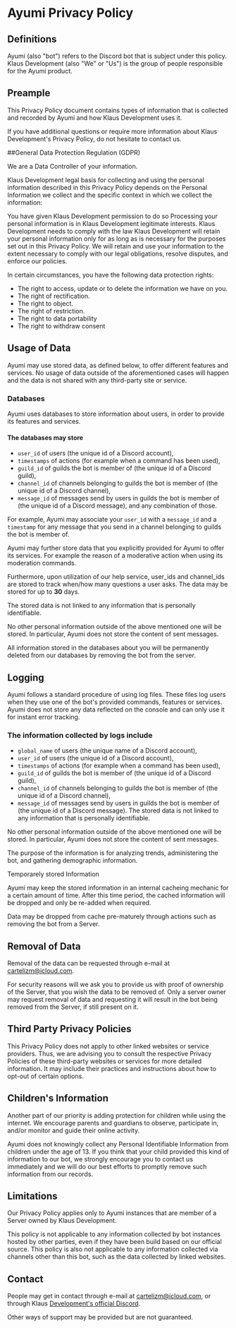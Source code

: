# Ayumi Privacy Policy

## Definitions

Ayumi (also "bot") refers to the Discord bot that is subject under this policy. Klaus Development (also "We" or "Us") is the group of people responsible for the Ayumi product.

## Preample

This Privacy Policy document contains types of information that is collected and recorded by Ayumi and how Klaus Development uses it.

If you have additional questions or require more information about Klaus Development's Privacy Policy, do not hesitate to contact us.

##General Data Protection Regulation (GDPR)

We are a Data Controller of your information.

Klaus Development legal basis for collecting and using the personal information described in this Privacy Policy depends on the Personal Information we collect and the specific context in which we collect the information:

You have given Klaus Development permission to do so
Processing your personal information is in Klaus Development legitimate interests. Klaus Development needs to comply with the law
Klaus Development will retain your personal information only for as long as is necessary for the purposes set out in this Privacy Policy. We will retain and use your information to the extent necessary to comply with our legal obligations, resolve disputes, and enforce our policies.

In certain circumstances, you have the following data protection rights:

 - The right to access, update or to delete the information we have on you.
 - The right of rectification.
 - The right to object.
 - The right of restriction.
 - The right to data portability
 - The right to withdraw consent

## Usage of Data

Ayumi may use stored data, as defined below, to offer different features and services. No usage of data outside of the aforementioned cases will happen and the data is not shared with any third-party site or service.

### Databases

Ayumi uses databases to store information about users, in order to provide its features and services.

#### The databases may store

 - `user_id` of users (the unique id of a Discord account),
 - `timestamps` of actions (for example when a command has been used),
 - `guild_id` of guilds the bot is member of (the unique id of a Discord guild),
 - `channel_id` of channels belonging to guilds the bot is member of (the unique id of a Discord channel),
 - `message_id` of messages send by users in guilds the bot is member of (the unique id of a Discord message),
and any combination of those.

For example, Ayumi may associate your `user_id` with a `message_id` and a `timestamp` for any message that you send in a channel belonging to guilds the bot is member of.

Ayumi may further store data that you explicitly provided for Ayumi to offer its services. For example the reason of a moderative action when using its moderation commands.

Furthermore, upon utilization of our help service, user_ids and channel_ids are stored to track when/how many questions a user asks. The data may be stored for up to **30** days.

The stored data is not linked to any information that is personally identifiable.

No other personal information outside of the above mentioned one will be stored. In particular,  Ayumi does not store the content of sent messages.

All information stored in the databases about you will be permanently deleted from our databases by removing the bot from the server.

## Logging

Ayumi follows a standard procedure of using log files. These files log users when they use one of the bot's provided commands, features or services. Ayumi does not store any data reflected on the console and can only use it for instant error tracking.

### The information collected by logs include

 - `global_name` of users (the unique name of a Discord account),
 - `user_id` of users (the unique id of a Discord account),
 - `timestamps` of actions (for example when a command has been used),
 - `guild_id` of guilds the bot is member of (the unique id of a Discord guild),
 - `channel_id` of channels belonging to guilds the bot is member of (the unique id of a Discord channel),
 - `message_id` of messages send by users in guilds the bot is member of (the unique id of a Discord message).
The stored data is not linked to any information that is personally identifiable.

No other personal information outside of the above mentioned one will be stored. In particular, Ayumi does not store the content of sent messages.

The purpose of the information is for analyzing trends, administering the bot, and gathering demographic information.

Temporarely stored Information

Ayumi may keep the stored information in an internal cacheing mechanic for a certain amount of time. After this time period, the cached information will be dropped and only be re-added when required.
    
Data may be dropped from cache pre-maturely through actions such as removing the bot from a Server.

## Removal of Data

Removal of the data can be requested through e-mail at [cartelizm@icloud.com](mailto:cartelizm@icloud.com).

For security reasons will we ask you to provide us with proof of ownership of the Server, that you wish the data to be removed of. Only a server owner may request removal of data and requesting it will result in the bot being removed from the Server, if still present on it.

## Third Party Privacy Policies

This Privacy Policy does not apply to other linked websites or service providers. Thus, we are advising you to consult the respective Privacy Policies of these third-party websites or services for more detailed information. It may include their practices and instructions about how to opt-out of certain options.

## Children's Information

Another part of our priority is adding protection for children while using the internet. We encourage parents and guardians to observe, participate in, and/or monitor and guide their online activity.

Ayumi does not knowingly collect any Personal Identifiable Information from children under the age of 13. If you think that your child provided this kind of information to our bot, we strongly encourage you to contact us immediately and we will do our best efforts to promptly remove such information from our records.

## Limitations

Our Privacy Policy applies only to Ayumi instances that are member of a Server owned by Klaus Development.

This policy is not applicable to any information collected by bot instances hosted by other parties, even if they have been build based on our official source. This policy is also not applicable to any information collected via channels other than this bot, such as the data collected by linked websites.

## Contact

People may get in contact through e-mail at [cartelizm@icloud.com](mailto:cartelizm@icloud.com), or through Klaus [Development's official Discord](https://discord.gg/klaus).

Other ways of support may be provided but are not guaranteed.